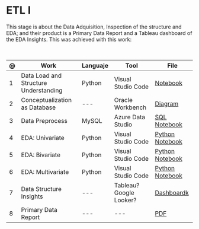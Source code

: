 # ETL I

This stage is about the Data Adquisition, Inspection of the structure and EDA; and their product is a Primary Data Report and a Tableau dashboard of the EDA Insights. This was achieved with this work:

<br>

| @ | Work | Languaje | Tool | File |
|---|---|---|---|---|
| 1 | Data Load and Structure Understanding | Python | Visual Studio Code | [Notebook](https://github.com/devicemxl/binary_decision/blob/raiz/nb/01_understanding_data.ipynb) |
| 2 | Conceptualization as Database | --- | Oracle Workbench | [Diagram]() |
| 3 | Data Preprocess | MySQL | Azure Data Studio | [SQL Notebook](https://github.com/devicemxl/binary_decision/blob/raiz/nb/02_data_preprocess.ipynb) |
| 4 | EDA: Univariate | Python | Visual Studio Code | [Python Notebook]() |
| 5 | EDA: Bivariate | Python | Visual Studio Code | [Python Notebook]() |
| 6 | EDA: Multivariate | Python | Visual Studio Code | [Python Notebook]() |
| 7 | Data Structure Insights | --- | Tableau? Google Looker? | [Dashboardk]() |
| 8 | Primary Data Report | --- | --- | [PDF]() |
